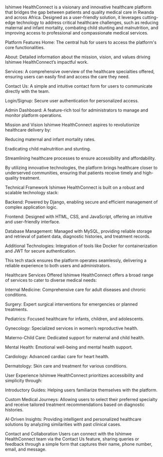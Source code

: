 Ishimwe HealthConnect is a visionary and innovative healthcare platform that bridges the gap between patients and quality medical care in Rwanda and across Africa. Designed as a user-friendly solution, it leverages cutting-edge technology to address critical healthcare challenges, such as reducing maternal and infant mortality, combating child stunting and malnutrition, and improving access to professional and compassionate medical services.

Platform Features
Home: The central hub for users to access the platform's core functionalities.

About: Detailed information about the mission, vision, and values driving Ishimwe HealthConnect’s impactful work.

Services: A comprehensive overview of the healthcare specialties offered, ensuring users can easily find and access the care they need.

Contact Us: A simple and intuitive contact form for users to communicate directly with the team.

Login/Signup: Secure user authentication for personalized access.

Admin Dashboard: A feature-rich tool for administrators to manage and monitor platform operations.

Mission and Vision
Ishimwe HealthConnect aspires to revolutionize healthcare delivery by:

Reducing maternal and infant mortality rates.

Eradicating child malnutrition and stunting.

Streamlining healthcare processes to ensure accessibility and affordability.

By utilizing innovative technologies, the platform brings healthcare closer to underserved communities, ensuring that patients receive timely and high-quality treatment.

Technical Framework
Ishimwe HealthConnect is built on a robust and scalable technology stack:

Backend: Powered by Django, enabling secure and efficient management of complex application logic.

Frontend: Designed with HTML, CSS, and JavaScript, offering an intuitive and user-friendly interface.

Database Management: Managed with MySQL, providing reliable storage and retrieval of patient data, diagnostic histories, and treatment records.

Additional Technologies: Integration of tools like Docker for containerization and JWT for secure authentication.

This tech stack ensures the platform operates seamlessly, delivering a reliable experience to both users and administrators.

Healthcare Services Offered
Ishimwe HealthConnect offers a broad range of services to cater to diverse medical needs:

Internal Medicine: Comprehensive care for adult diseases and chronic conditions.

Surgery: Expert surgical interventions for emergencies or planned treatments.

Pediatrics: Focused healthcare for infants, children, and adolescents.

Gynecology: Specialized services in women’s reproductive health.

Materno-Child Care: Dedicated support for maternal and child health.

Mental Health: Emotional well-being and mental health support.

Cardiology: Advanced cardiac care for heart health.

Dermatology: Skin care and treatment for various conditions.

User Experience
Ishimwe HealthConnect prioritizes accessibility and simplicity through:

Introductory Guides: Helping users familiarize themselves with the platform.

Custom Medical Journeys: Allowing users to select their preferred specialty and receive tailored treatment recommendations based on diagnostic histories.

AI-Driven Insights: Providing intelligent and personalized healthcare solutions by analyzing similarities with past clinical cases.

Contact and Collaboration
Users can connect with the Ishimwe HealthConnect team via the Contact Us feature, sharing queries or feedback through a simple form that captures their name, phone number, email, and message.